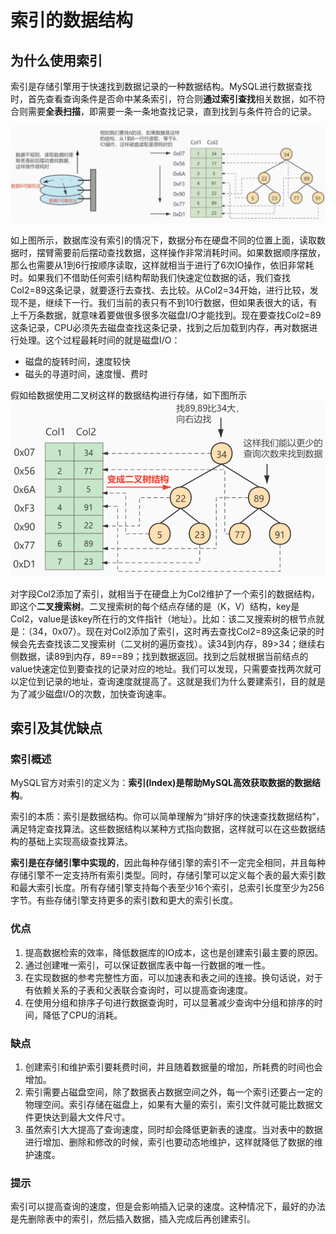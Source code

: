 # 索引的数据结构

## 为什么使用索引
索引是存储引擎用于快速找到数据记录的一种数据结构。MySQL进行数据查找时，首先查看查询条件是否命中某条索引，符合则**通过索引查找**相关数据，如不符合则需要**全表扫描**，即需要一条一条地查找记录，直到找到与条件符合的记录。

![索引的数据结构+20250208232656](https://raw.githubusercontent.com/loli0con/picgo/master/images/索引的数据结构+20250208232656.png+2025-02-08-23-26-57)

如上图所示，数据库没有索引的情况下，数据分布在硬盘不同的位置上面，读取数据时，摆臂需要前后摆动查找数据，这样操作非常消耗时间。如果数据顺序摆放，那么也需要从1到6行按顺序读取，这样就相当于进行了6次IO操作，依旧非常耗时。如果我们不借助任何索引结构帮助我们快速定位数据的话，我们查找Col2=89这条记录，就要逐行去查找、去比较。从Col2=34开始，进行比较，发现不是，继续下一行。我们当前的表只有不到10行数据，但如果表很大的话，有上千万条数据，就意味着要做很多很多次磁盘I/O才能找到。现在要查找Col2=89这条记录，CPU必须先去磁盘查找这条记录，找到之后加载到内存，再对数据进行处理。这个过程最耗时间的就是磁盘I/O：
* 磁盘的旋转时间，速度较快
* 磁头的寻道时间，速度慢、费时

假如给数据使用二叉树这样的数据结构进行存储，如下图所示
![索引的数据结构+20250208233454](https://raw.githubusercontent.com/loli0con/picgo/master/images/索引的数据结构+20250208233454.png+2025-02-08-23-34-54)

对字段Col2添加了索引，就相当于在硬盘上为Col2维护了一个索引的数据结构，即这个**二叉搜索树**。二叉搜索树的每个结点存储的是（K，V）结构，key是Col2，value是该key所在行的文件指针（地址）。比如：该二叉搜索树的根节点就是：（34，0x07）。现在对Col2添加了索引，这时再去查找Col2=89这条记录的时候会先去查找该二叉搜索树（二叉树的遍历查找）。读34到内存，89>34；继续右侧数据，读89到内存，89==89；找到数据返回。找到之后就根据当前结点的value快速定位到要查找的记录对应的地址。我们可以发现，只需要查找两次就可以定位到记录的地址，查询速度就提高了。这就是我们为什么要建索引，目的就是为了减少磁盘I/O的次数，加快查询速率。

## 索引及其优缺点

### 索引概述
MySQL官方对索引的定义为：**索引(Index)是帮助MySQL高效获取数据的数据结构**。

索引的本质：索引是数据结构。你可以简单理解为“排好序的快速查找数据结构”，满足特定查找算法。这些数据结构以某种方式指向数据，这样就可以在这些数据结构的基础上实现高级查找算法。

**索引是在存储引擎中实现的**，因此每种存储引擎的索引不一定完全相同，并且每种存储引擎不一定支持所有索引类型。同时，存储引擎可以定义每个表的最大索引数和最大索引长度。所有存储引擎支持每个表至少16个索引，总索引长度至少为256字节。有些存储引擎支持更多的索引数和更大的索引长度。

### 优点
1. 提高数据检索的效率，降低数据库的IO成本，这也是创建索引最主要的原因。
2. 通过创建唯一索引，可以保证数据库表中每一行数据的唯一性。
3. 在实现数据的参考完整性方面，可以加速表和表之间的连接。换句话说，对于有依赖关系的子表和父表联合查询时，可以提高查询速度。
4. 在使用分组和排序子句进行数据查询时，可以显著减少查询中分组和排序的时间，降低了CPU的消耗。

### 缺点
1. 创建索引和维护索引要耗费时间，并且随着数据量的增加，所耗费的时间也会增加。
2. 索引需要占磁盘空间，除了数据表占数据空间之外，每一个索引还要占一定的物理空间。索引存储在磁盘上，如果有大量的索引，索引文件就可能比数据文件更快达到最大文件尺寸。
3. 虽然索引大大提高了查询速度，同时却会降低更新表的速度。当对表中的数据进行增加、删除和修改的时候，索引也要动态地维护，这样就降低了数据的维护速度。

### 提示
索引可以提高查询的速度，但是会影响插入记录的速度。这种情况下，最好的办法是先删除表中的索引，然后插入数据，插入完成后再创建索引。